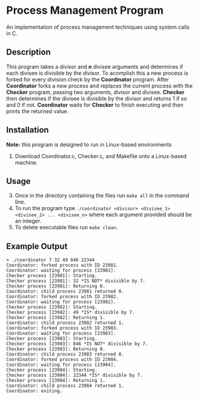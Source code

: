 # Process Management Program
An implementation of process management techniques using system calls in C.
## Description
This program takes a divisor and ***n*** divisee arguments and determines if each divisee is divisible by the divisor. 
To acomplish this a new process is forked for every division check by the **Coordinator** program.
After **Coordinator** forks a new process and replaces the current process with the **Checker** program, passing two arguments, divisor and divisee.
**Checker** then determines if the divisee is divisible by the divisor and returns 1 if so and 0 if not.
**Coordinator** waits for **Checker** to finish executing and then prints the returned value.
## Installation
**Note:** this program is designed to run in Linux-based environments
1. Download Coordinator.c, Checker.c, and Makefile onto a Linux-based machine.
## Usage
3. Once in the directory containing the files run `make all` in the command line.
4. To run the program type `./coordinator <divisor> <divisee_1> <divisee_2> ... <divisee_n>` where each argument provided should be an integer.
5. To delete executable files run `make clean`.
## Example Output
`> ./coordinator 7 32 49 846 22344`\
`Coordinator: forked process with ID 23981.`\
`Coordinator: waiting for process [23981].`\
`Checker process [23981]: Starting.`\
`Checker process [23981]: 32 *IS NOT* divisible by 7.`\
`Checker process [23981]: Returning 0.`\
`Coordinator: child process 23981 returned 0.`\
`Coordinator: forked process with ID 23982.`\
`Coordinator: waiting for process [23982].`\
`Checker process [23982]: Starting.`\
`Checker process [23982]: 49 *IS* divisible by 7.`\
`Checker process [23982]: Returning 1.`\
`Coordinator: child process 23982 returned 1.`\
`Coordinator: forked process with ID 23983.`\
`Coordinator: waiting for process [23983].`\
`Checker process [23983]: Starting.`\
`Checker process [23983]: 846 *IS NOT* divisible by 7.`\
`Checker process [23983]: Returning 0.`\
`Coordinator: child process 23983 returned 0.`\
`Coordinator: forked process with ID 23984.`\
`Coordinator: waiting for process [23984].`\
`Checker process [23984]: Starting.`\
`Checker process [23984]: 22344 *IS* divisible by 7.`\
`Checker process [23984]: Returning 1.`\
`Coordinator: child process 23984 returned 1.`\
`Coordinator: exiting.`
